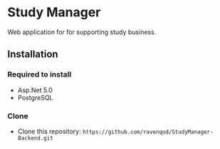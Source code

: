 # Study Manager

Web application for for supporting study business.

## Installation

### Required to install
* Asp.Net 5.0
* PostgreSQL

### Clone

* Clone this repository: `https://github.com/ravenqod/StudyManager-Backend.git`